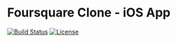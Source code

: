 # Foursquare Clone - iOS App

[![Build Status](https://travis-ci.org/fabiothiroki/foursquare-clone-ios.svg?branch=master)](https://travis-ci.org/fabiothiroki/foursquare-clone-ios)
[![License](https://img.shields.io/badge/license-MIT-blue.svg?style=flat)](https://github.com/fabiothiroki/foursquare-clone-ios/blob/master/LICENSE)
